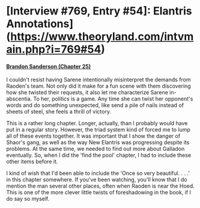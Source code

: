 # [Interview #769, Entry #54]: Elantris Annotations](https://www.theoryland.com/intvmain.php?i=769#54)

#### [Brandon Sanderson (Chapter 25)](http://www.brandonsanderson.com/annotation/37/Elantris-Chapter-25)

I couldn't resist having Sarene intentionally misinterpret the demands from Raoden's team. Not only did it make for a fun scene with them discovering how she twisted their requests, it also let me characterize Sarene in-abscentia. To her, politics is a game. Any time she can twist her opponent's words and do something unexpected, like send a pile of nails instead of sheets of steel, she feels a thrill of victory.

This is a rather long chapter. Longer, actually, than I probably would have put in a regular story. However, the triad system kind of forced me to lump all of these events together. It was important that I show the danger of Shaor's gang, as well as the way New Elantris was progressing despite its problems. At the same time, we needed to find out more about Galladon eventually. So, when I did the 'find the pool' chapter, I had to include these other items before it.

I kind of wish that I'd been able to include the 'Once so very beautiful. . . .' in this chapter somewhere. If you've been watching, you'll know that I do mention the man several other places, often when Raoden is near the Hoed. This is one of the more clever little twists of foreshadowing in the book, if I do say so myself.

